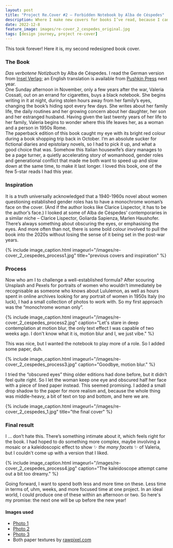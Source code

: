 ```yaml
---
layout: post
title: "Project Re.Cover #2 – Forbidden Notebook by Alba de Céspedes"
description: Where I make new covers for books I’ve read, because I can.
date: 2022-12-8
feature_image: images/re-cover_2_cespedes_original.jpg
tags: [design journey, project re-cover]
---
```


This took forever!
Here it is, my second redesigned book cover.


<!--more-->

### The Book
*Das verbotene Notizbuch* by Alba de Céspedes. I read the German version from [Insel Verlag](https://www.suhrkamp.de/buch/alba-de-cespedes-das-verbotene-notizbuch-t-9783458682424); an English translation is available from [Pushkin Press](https://pushkinpress.com/books/forbidden-notebook/) next year.<br/>
One Sunday afternoon in November, only a few years after the war, Valeria Cossati, out on an errand for cigarettes, buys a black notebook. She begins writing in it at night, during stolen hours away from her family’s eyes, changing the book’s hiding spot every few days. She writes about her family life, the daily routines and her growing concern about her daughter, her son and her estranged husband. Having given the last twenty years of her life to her family, Valeria begins to wonder where this life leaves her, as a woman and a person in 1950s Rome.<br/>
The paperback edition of this book caught my eye with its bright red colour during a book shopping trip back in October. I’m an absolute sucker for fictional diaries and epistolary novels, so I had to pick it up, and what a good choice that was. Somehow this Italian housewife’s diary manages to be a page turner, a quietly accelerating story of womanhood, gender roles and generational conflict that made me both want to speed up and slow down at the same time, to make it last longer. I loved this book, one of the few 5-star reads I had this year.

### Inspiration
It is a truth universally acknowledged that a 1940-1960s novel about women questioning established gender roles has to have a monochrome woman’s face on the cover. (And if the author looks like Clarice Lispector, it has to be the author’s face.)
I looked at some of Alba de Céspedes’ contemporaries in a similar niche – Clarice Lispector, Goliarda Sapienza, Marlen Haushofer. There’s always something about obscuring the eyes, or emphasising the eyes. And more often than not, there is some bold colour involved to pull the book into the 2020s without losing the sense of it being set in the post-war years.

{% include image_caption.html imageurl="/images/re-cover_2_cespedes_process1.jpg" title="previous covers and inspiration" %}

### Process
Now who am I to challenge a well-established formula?
After scouring Unsplash and Pexels for portraits of women who wouldn’t immediately be recognisable as someone who knows about Lululemon, as well as hours spent in online archives looking for any portrait of women in 1950s Italy (no luck), I had a small collection of photos to work with. So my first approach was the “monochrome woman only”.

{% include image_caption.html imageurl="/images/re-cover_2_cespedes_process2.jpg" caption="Let's stare in deep contemplation at motion blur, the only text effect I was capable of two weeks ago. I don't know what it is, motion blur and I, we just vibe." %}

This was nice, but I wanted the notebook to play more of a role. So I added some paper, duh.

{% include image_caption.html imageurl="/images/re-cover_2_cespedes_process3.jpg" caption="Goodbye, motion blur." %}

I tried the “obscured eyes” thing older editions had done before, but it didn’t feel quite right. So I let the woman keep one eye and obscured half her face with a piece of lined paper instead. This seemed promising.
I added a small drop shadow to the paper for more realism and, because the whole thing was middle-heavy, a bit of text on top and bottom, and here we are.

{% include image_caption.html imageurl="/images/re-cover_2_cespedes_1.jpg" title="the final cover" %}

### Final result
I … don’t hate this. There’s something intimate about it, which feels right for the book.
I had hoped to do something more complex, maybe involving a mosaic or a kaleidoscopic effect to show ✨ *the many facets* ✨ of Valeria, but I couldn't come up with a version that I liked.

{% include image_caption.html imageurl="/images/re-cover_2_cespedes_process4.jpg" caption="The kaleidoscope attempt came out a bit too dreamy." %}

Going forward, I want to spend both less and more time on these. Less time in terms of, uhm, weeks, and more focused time at one project. In an ideal world, I could produce one of these within an afternoon or two. So here's my promise: the next one will be up before the new year!

#### Images used
+ [Photo 1](https://www.pexels.com/photo/girl-face-portrait-body-13131311/)
+ [Photo 2](https://www.pexels.com/photo/black-and-white-photo-of-a-woman-looking-up-11256627/)
+ [Photo 3](https://www.pexels.com/photo/grayscale-portrait-of-a-woman-with-her-hand-on-her-cheek-11256616/)
+ Both paper textures by [rawpixel.com](https://www.rawpixel.com/)
